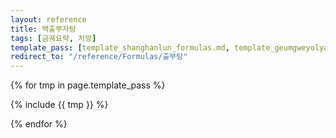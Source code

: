 ```yaml
---
layout: reference
title: 백출부자탕
tags: [금궤요략, 처방]
template_pass: [template_shanghanlun_formulas.md, template_geumgweyolyag_formulas.md, template_etc_formulas.md]
redirect_to: "/reference/Formulas/출부탕"
---
```


{% for tmp in page.template_pass %}

{% include {{ tmp }} %}

{% endfor %}
